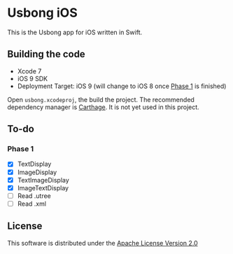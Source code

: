 # Usbong iOS

This is the Usbong app for iOS written in Swift.

## Building the code

- Xcode 7
- iOS 9 SDK
- Deployment Target: iOS 9 (will change to iOS 8 once [Phase 1](#phase-1) is finished)

Open `usbong.xcodeproj`, the build the project. The recommended dependency manager is [Carthage](https://github.com/Carthage/Carthage). It is not yet used in this project.

## To-do
### Phase 1
- [x] TextDisplay
- [x] ImageDisplay
- [x] TextImageDisplay
- [x] ImageTextDisplay
- [ ] Read .utree
- [ ] Read .xml

## License

This software is distributed under the [Apache License Version 2.0](./LICENSE.md)
